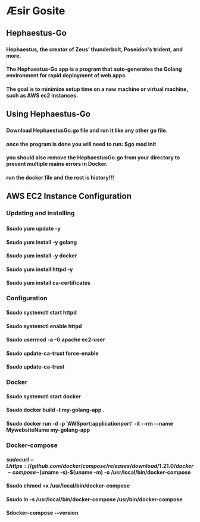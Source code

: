 # Æsir Gosite
## Hephaestus-Go
###
#### Hephaestus, the creator of Zeus’ thunderbolt, Poseidon's trident, and more.
#### The Hephaestus-Go app is a program that auto-generates the Golang environment for rapid deployment of web apps.
#### The goal is to minimize setup time on a new machine or virtual machine, such as AWS ec2 instances. 
###

## Using Hephaestus-Go
###
#### Download HephaestusGo.go file and run it like any other go file.
#### once the program is done you will need to run: $go mod init <name>  
#### you should also remove the HephaestusGo.go from your directory to prevent multiple mains errors in Docker.
#### run the docker file and the rest is history!!!



####
####
## AWS EC2 Instance Configuration 
###
### Updating and installing 
###
#### $sudo yum update -y
#### $sudo yum install -y golang
#### $sudo yum install -y docker
#### $sudo yum install httpd -y
#### $sudo yum install ca-certificates
###
### Configuration
#### $sudo systemctl start httpd
#### $sudo systemctl enable httpd
#### $sudo usermod -a -G apache ec2-user
#### $sudo update-ca-trust force-enable
#### $sudo update-ca-trust
###
### Docker 
#### $sudo systemctl start docker
#### $sudo docker build -t my-golang-app .
#### $sudo docker run -d -p 'AWSport:applicationport' -it --rm --name MywebsiteName my-golang-app
### Docker-compose

#### $sudo curl -L https://github.com/docker/compose/releases/download/1.21.0/docker-compose-$(uname -s)-$(uname -m) -o /usr/local/bin/docker-compose
#### $sudo chmod +x /usr/local/bin/docker-compose
#### $sudo ln -s /usr/local/bin/docker-compose /usr/bin/docker-compose
#### $docker-compose --version